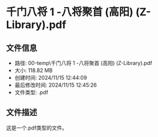 ﻿# 千门八将 1 -八将聚首 (高阳) (Z-Library).pdf

## 文件信息
- 路径: 00-temp\千门八将 1 -八将聚首 (高阳) (Z-Library).pdf
- 大小: 118.82 MB
- 创建时间: 2024/11/15 12:44:09
- 最后修改时间: 2024/11/15 12:45:26
- 文件类型: .pdf

## 文件描述
这是一个.pdf类型的文件。

